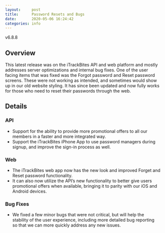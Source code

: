 ```yaml
---
layout:     post
title:      Password Resets and Bugs
date:       2020-05-06 16:24:42
categories: info
---
```


v6.8.8

## Overview
This latest release was on the iTrackBites API and web platform and mostly addresses server optimizations and internal bug fixes. One of the user facing items that was fixed was the Forgot password and Reset password screens. These were not working as intended, and sometimes would show up in our old website styling. It has since been updated and now fully works for those who need to reset their passwords through the web.

## Details
### API
* Support for the ability to provide more promotional offers to all our members in a faster and more integrated way.
* Support the iTrackBites iPhone App to use password managers during signup, and improve the sign-in process as well.

### Web
* The iTrackBites web app now has the new look and improved Forget and Reset password functionality. 
* It can also now utilize the API’s new functionality to better give users promotional offers when available, bringing it to parity with our iOS and Android devices.

### Bug Fixes
* We fixed a few minor bugs that were not critical, but will help the stability of the user experience, including more detailed bug reporting so that we can more quickly address any new issues.
